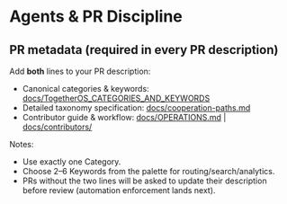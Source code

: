﻿# Agents & PR Discipline

## PR metadata (required in every PR description)
Add **both** lines to your PR description:


- Canonical categories & keywords: [docs/TogetherOS_CATEGORIES_AND_KEYWORDS](docs/TogetherOS_CATEGORIES_AND_KEYWORDS)
- Detailed taxonomy specification: [docs/cooperation-paths.md](docs/cooperation-paths.md)
- Contributor guide & workflow: [docs/OPERATIONS.md](docs/OPERATIONS.md) | [docs/contributors/](docs/contributors/)

Notes:
- Use exactly one Category.
- Choose 2–6 Keywords from the palette for routing/search/analytics.
- PRs without the two lines will be asked to update their description before review (automation enforcement lands next).
